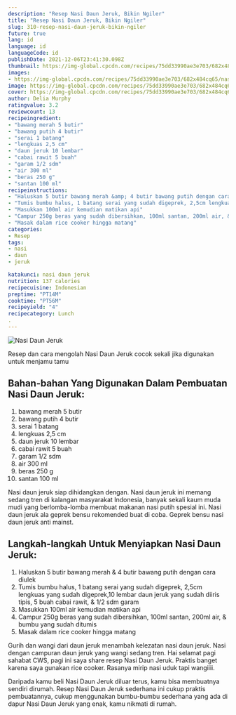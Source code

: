 ```yaml
---
description: "Resep Nasi Daun Jeruk, Bikin Ngiler"
title: "Resep Nasi Daun Jeruk, Bikin Ngiler"
slug: 310-resep-nasi-daun-jeruk-bikin-ngiler
future: true
lang: id
language: id
languageCode: id
publishDate: 2021-12-06T23:41:30.098Z 
thumbnail: https://img-global.cpcdn.com/recipes/75dd33990ae3e703/682x484cq65/nasi-daun-jeruk-foto-resep-utama.png
images:
- https://img-global.cpcdn.com/recipes/75dd33990ae3e703/682x484cq65/nasi-daun-jeruk-foto-resep-utama.png
image: https://img-global.cpcdn.com/recipes/75dd33990ae3e703/682x484cq65/nasi-daun-jeruk-foto-resep-utama.png
cover: https://img-global.cpcdn.com/recipes/75dd33990ae3e703/682x484cq65/nasi-daun-jeruk-foto-resep-utama.png
author: Delia Murphy
ratingvalue: 3.2
reviewcount: 13
recipeingredient:
- "bawang merah 5 butir"
- "bawang putih 4 butir"
- "serai 1 batang"
- "lengkuas 2,5 cm"
- "daun jeruk 10 lembar"
- "cabai rawit 5 buah"
- "garam 1/2 sdm"
- "air 300 ml"
- "beras 250 g"
- "santan 100 ml"
recipeinstructions:
- "Haluskan 5 butir bawang merah &amp; 4 butir bawang putih dengan cara diulek"
- "Tumis bumbu halus, 1 batang serai yang sudah digeprek, 2,5cm lengkuas yang sudah digeprek,10 lembar daun jeruk yang sudah diiris tipis, 5 buah cabai rawit, &amp; 1/2 sdm garam"
- "Masukkan 100ml air kemudian matikan api"
- "Campur 250g beras yang sudah dibersihkan, 100ml santan, 200ml air, &amp; bumbu yang sudah ditumis"
- "Masak dalam rice cooker hingga matang"
categories:
- Resep
tags:
- nasi
- daun
- jeruk

katakunci: nasi daun jeruk 
nutrition: 137 calories
recipecuisine: Indonesian
preptime: "PT14M"
cooktime: "PT56M"
recipeyield: "4"
recipecategory: Lunch
. 
---
```



![Nasi Daun Jeruk](https://img-global.cpcdn.com/recipes/75dd33990ae3e703/682x484cq65/nasi-daun-jeruk-foto-resep-utama.png)

Resep dan cara mengolah  Nasi Daun Jeruk cocok sekali jika digunakan untuk menjamu tamu

<!--inarticleads1-->

## Bahan-bahan Yang Digunakan Dalam Pembuatan Nasi Daun Jeruk:

1. bawang merah 5 butir
1. bawang putih 4 butir
1. serai 1 batang
1. lengkuas 2,5 cm
1. daun jeruk 10 lembar
1. cabai rawit 5 buah
1. garam 1/2 sdm
1. air 300 ml
1. beras 250 g
1. santan 100 ml

Nasi daun jeruk siap dihidangkan dengan. Nasi daun jeruk ini memang sedang tren di kalangan masyarakat Indonesia, banyak sekali kaum muda mudi yang berlomba-lomba membuat makanan nasi putih spesial ini. Nasi daun jeruk ala geprek bensu rekomended buat di coba. Geprek bensu nasi daun jeruk anti mainst. 

<!--inarticleads2-->

## Langkah-langkah Untuk Menyiapkan Nasi Daun Jeruk:

1. Haluskan 5 butir bawang merah &amp; 4 butir bawang putih dengan cara diulek
1. Tumis bumbu halus, 1 batang serai yang sudah digeprek, 2,5cm lengkuas yang sudah digeprek,10 lembar daun jeruk yang sudah diiris tipis, 5 buah cabai rawit, &amp; 1/2 sdm garam
1. Masukkan 100ml air kemudian matikan api
1. Campur 250g beras yang sudah dibersihkan, 100ml santan, 200ml air, &amp; bumbu yang sudah ditumis
1. Masak dalam rice cooker hingga matang


Gurih dan wangi dari daun jeruk menambah kelezatan nasi daun jeruk. Nasi dengan campuran daun jeruk yang wangi sedang tren. Hai selamat pagi sahabat CWS, pagi ini saya share resep Nasi Daun Jeruk. Praktis banget karena saya gunakan rice cooker. Rasanya mirip nasi uduk tapi wangiiii. 

Daripada kamu beli  Nasi Daun Jeruk  diluar terus, kamu  bisa membuatnya sendiri dirumah. Resep  Nasi Daun Jeruk  sederhana ini cukup praktis pembuatannya, cukup menggunakan bumbu-bumbu sederhana yang ada di dapur  Nasi Daun Jeruk  yang enak, kamu nikmati di rumah.
